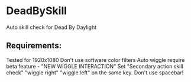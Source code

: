 # DeadBySkill
Auto skill check for Dead By Daylight

## Requirements:
Tested for 1920x1080
Don't use software color filters
Auto wiggle require beta feature - "NEW WIGGLE INTERACTION"
Set "Secondary action skill check" "wiggle right" "wiggle left" on the same key. Don't use spacebar!
